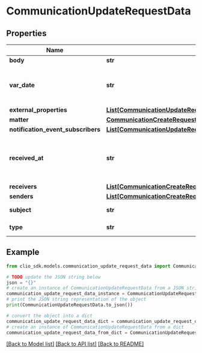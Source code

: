# CommunicationUpdateRequestData


## Properties

Name | Type | Description | Notes
------------ | ------------- | ------------- | -------------
**body** | **str** | The body value. | [optional] 
**var_date** | **str** | The date for the Communication. (Expects an ISO-8601 date.) | [optional] 
**external_properties** | [**List[CommunicationUpdateRequestDataExternalPropertiesInner]**](CommunicationUpdateRequestDataExternalPropertiesInner.md) |  | [optional] 
**matter** | [**CommunicationCreateRequestDataMatter**](CommunicationCreateRequestDataMatter.md) |  | [optional] 
**notification_event_subscribers** | [**List[CommunicationUpdateRequestDataNotificationEventSubscribersInner]**](CommunicationUpdateRequestDataNotificationEventSubscribersInner.md) |  | [optional] 
**received_at** | **str** | The date-time for the Communication. (Expects an ISO-8601 date-time.) | [optional] 
**receivers** | [**List[CommunicationCreateRequestDataReceiversInner]**](CommunicationCreateRequestDataReceiversInner.md) |  | [optional] 
**senders** | [**List[CommunicationCreateRequestDataSendersInner]**](CommunicationCreateRequestDataSendersInner.md) |  | [optional] 
**subject** | **str** | The subject value. | [optional] 
**type** | **str** | Type of the Communication. | [optional] 

## Example

```python
from clio_sdk.models.communication_update_request_data import CommunicationUpdateRequestData

# TODO update the JSON string below
json = "{}"
# create an instance of CommunicationUpdateRequestData from a JSON string
communication_update_request_data_instance = CommunicationUpdateRequestData.from_json(json)
# print the JSON string representation of the object
print(CommunicationUpdateRequestData.to_json())

# convert the object into a dict
communication_update_request_data_dict = communication_update_request_data_instance.to_dict()
# create an instance of CommunicationUpdateRequestData from a dict
communication_update_request_data_from_dict = CommunicationUpdateRequestData.from_dict(communication_update_request_data_dict)
```
[[Back to Model list]](../README.md#documentation-for-models) [[Back to API list]](../README.md#documentation-for-api-endpoints) [[Back to README]](../README.md)


